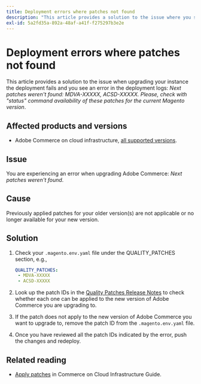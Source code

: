 ```yaml
---
title: Deployment errors where patches not found
description: "This article provides a solution to the issue where you see an error *Next patches weren't found: MDVA-XXXXX, ACSD-XXXXX. Please, check with 'status' command availability of these patches for the current Magento version*."
exl-id: 5a2fd35a-892a-48af-a41f-f275297b3e2e
---
```

# Deployment errors where patches not found

This article provides a solution to the issue when upgrading your instance the deployment fails and you see an error in the deployment logs: *Next patches weren't found: MDVA-XXXXX, ACSD-XXXXX. Please, check with "status" command availability of these patches for the current Magento version*.

## Affected products and versions

* Adobe Commerce on cloud infrastructure, [all supported versions](https://magento.com/sites/default/files/magento-software-lifecycle-policy.pdf).


## Issue

You are experiencing an error when upgrading Adobe Commerce: *Next patches weren't found*.

## Cause

Previously applied patches for your older version(s) are not applicable or no longer available for your new version.

## Solution

1. Check your `.magento.env.yaml` file under the QUALITY_PATCHES section, e.g.,

      ```yaml
      QUALITY_PATCHES:
       - MDVA-XXXXX
       - ACSD-XXXXX
      ```
      
1. Look up the patch IDs in the [Quality Patches Release Notes](/docs/commerce-operations/tools/quality-patches-tool/release-notes.html) to check whether each one can be applied to the new version of Adobe Commerce you are upgrading to. 
1. If the patch does not apply to the new version of Adobe Commerce you want to upgrade to, remove the patch ID from the `.magento.env.yaml` file.
1. Once you have reviewed all the patch IDs indicated by the error, push the changes and redeploy. 

## Related reading

* [Apply patches](/docs/commerce-cloud-service/user-guide/develop/upgrade/apply-patches.html?lang=en#apply-a-patch-in-a-local-environment) in Commerce on Cloud Infrastructure Guide.
